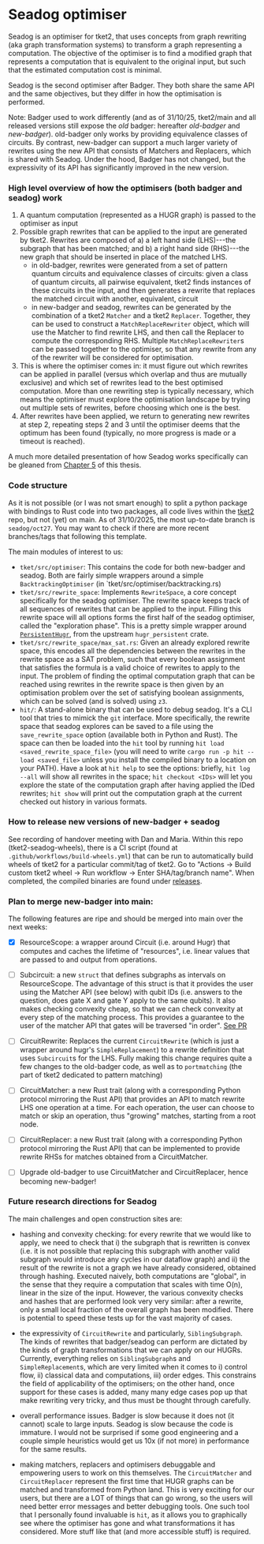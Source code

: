 # Seadog optimiser

Seadog is an optimiser for tket2, that uses concepts from graph rewriting (aka graph transformation systems) to transform a graph representing a computation. The objective of the optimiser is to find a modified graph that represents a computation that is equivalent to the original input, but such that the estimated computation cost is minimal.

Seadog is the second optimiser after Badger. They both share the same API and
the same objectives, but they differ in how the optimisation is performed.

Note: Badger used to work differently (and as of 31/10/25, tket2/main and all released versions still expose the _old_ badger: hereafter _old-badger_ and _new-badger_). old-badger only works by providing equivalence classes of circuits. By contrast, new-badger can support a much larger variety of rewrites using the new API that consists of Matchers and Replacers, which is shared with Seadog. Under the hood, Badger has not changed, but the expressivity of its API has significantly improved in the new version.

### High level overview of how the optimisers (both badger and seadog) work

1. A quantum computation (represented as a HUGR graph) is passed to the optimiser as input
2. Possible graph rewrites that can be applied to the input are generated by tket2. Rewrites are composed of a) a left hand side (LHS)---the subgraph that has been matched; and b) a right hand side (RHS)---the new graph that should be inserted in place of the matched LHS.
   - in old-badger, rewrites were generated from a set of pattern quantum circuits and equivalence classes of circuits: given a class of quantum circuits, all pairwise equivalent, tket2 finds instances of these circuits in the input, and then generates a rewrite that replaces the matched circuit with another, equivalent, circuit
   - in new-badger and seadog, rewrites can be generated by the combination of a tket2 `Matcher` and a tket2 `Replacer`. Together, they can be used to construct a `MatchReplaceRewriter` object, which will use the Matcher to find rewrite LHS, and then call the Replacer to compute the corresponding RHS. Multiple `MatchReplaceRewriter`s can be passed together to the optimiser, so that any rewrite from any of the rewriter will be considered for optimisation.
3. This is where the optimiser comes in: it must figure out which rewrites can be applied in parallel (versus which overlap and thus are mutually exclusive) and which set of rewrites lead to the best optimised computation. More than one rewriting step is typically necessary, which means the optimiser must explore the optimisation landscape by trying out multiple sets of rewrites, before choosing which one is the best.
4. After rewrites have been applied, we return to generating new rewrites at step 2, repeating steps 2 and 3 until the optimiser deems that the optimum has been found (typically, no more progress is made or a timeout is reached).

A much more detailed presentation of how Seadog works specifically can be gleaned from [Chapter 5](https://luca.mondada.net/dphil-thesis/05_parallel/) of this thesis.


### Code structure

As it is not possible (or I was not smart enough) to split a python package with bindings to Rust code into two packages, all code lives within the [tket2](https://github.com/CQCL/tket2) repo, but not (yet) on main. As of 31/10/2025, the most up-to-date branch is `seadog/oct27`. You may want to check if there are more recent branches/tags that following this template.

 The main modules of interest to us:

- `tket/src/optimiser`: This contains the code for both new-badger and seadog. Both are fairly simple wrappers around a simple `BacktrackingOptimiser` (in `tket/src/optimiser/backtracking.rs)
- `tket/src/rewrite_space`: Implements `RewriteSpace`, a core concept specifically for the seadog optimiser. The rewrite space keeps track of all sequences of rewrites that can be applied to the input. Filling this rewrite space will all options forms the first half of the seadog optimiser, called the "exploration phase". This is a pretty simple wrapper around [`PersistentHugr`](https://github.com/CQCL/hugr/refs/heads/main/hugr-persistent/src/persistent_hugr.rs), from the upstream `hugr_persistent` crate.
- `tket/src/rewrite_space/max_sat.rs`: Given an already explored rewrite space, this encodes all the dependencies between the rewrites in the rewrite space as a SAT problem, such that every boolean assignment that satisfies the formula is a valid choice of rewrites to apply to the input. The problem of finding the optimal computation graph that can be reached using rewrites in the rewrite space is then given by an optimisation problem over the set of satisfying boolean assignments, which can be solved (and is solved) using `z3`.
- `hit/`: A stand-alone binary that can be used to debug seadog. It's a CLI tool that tries to mimick the `git` interface. More specifically, the rewrite space that seadog explores can be saved to a file using the `save_rewrite_space` option (available both in Python and Rust). The space can then be loaded into the `hit` tool by running `hit load <saved_rewrite_space_file>` (you will need to write `cargo run -p hit -- load <saved_file>` unless you install the compiled binary to a location on your PATH). Have a look at `hit help` to see the options: briefly, `hit log --all` will show all rewrites in the space; `hit checkout <IDs>` will let you explore the state of the computation graph after having applied the IDed rewrites; `hit show` will print out the computation graph at the current checked out history in various formats.

### How to release new versions of new-badger + seadog

See recording of handover meeting with Dan and Maria. Within this repo (tket2-seadog-wheels), there is a CI script (found at `.github/workflows/build-wheels.yml`) that can be run to automatically build wheels of tket2 for a particular commit/tag of tket2. Go to "Actions -> Build custom tket2 wheel -> Run workflow -> Enter SHA/tag/branch name". When completed, the compiled binaries are found under [releases](https://github.com/CQCL/tket2-seadog-wheels/releases).


### Plan to merge new-badger into main:

The following features are ripe and should be merged into main over the next weeks:

- [x] ResourceScope: a wrapper around Circuit (i.e. around Hugr) that computes and caches the lifetime of "resources", i.e. linear values that are passed to and output from operations.
- [ ] Subcircuit: a new `struct` that defines subgraphs as intervals on ResourceScope. The advantage of this struct is that it provides the user using the Matcher API (see below) with qubit IDs (i.e. answers to the question, does gate X and gate Y apply to the same qubits). It also makes checking convexity cheap, so that we can check convexity at every step of the matching process. This provides a guarantee to the user of the matcher API that gates will be traversed "in order". [See PR](https://github.com/CQCL/tket2/pull/1054)
- [ ] CircuitRewrite: Replaces the current `CircuitRewrite` (which is just a wrapper around hugr's `SimpleReplacement`) to a rewrite definition that uses `Subcircuit`s for the LHS. Fully making this change requires quite a few changes to the old-badger code, as well as to `portmatching` (the part of tket2 dedicated to pattern matching)
- [ ] CircuitMatcher: a new Rust trait (along with a corresponding Python protocol mirroring the Rust API) that provides an API to match rewrite LHS one operation at a time. For each operation, the user can choose to match or skip an operation, thus "growing" matches, starting from a root node.
- [ ] CircuitReplacer: a new Rust trait (along with a corresponding Python protocol mirroring the Rust API) that can be implemented to provide rewrite RHSs for matches obtained from a CircuitMatcher.
- [ ] Upgrade old-badger to use CircuitMatcher and CircuitReplacer, hence becoming new-badger!


### Future research directions for Seadog

The main challenges and open construction sites are:
- hashing and convexity checking: for every rewrite that we would like to apply, we need to check that i) the subgraph that is rewritten is convex (i.e. it is not possible that replacing this subgraph with another valid subgraph would introduce any cycles in our dataflow graph) and ii) the result of the rewrite is not a graph we have already considered, obtained through hashing. Executed naively, both computations are "global", in the sense that they require a computation that scales with time O(n), linear in the size of the input. However, the various convexity checks and hashes that are performed look very very similar: after a rewrite, only a small local fraction of the overall graph has been modified. There is potential to speed these tests up for the vast majority of cases.

- the expressivity of `CircuitRewrite` and particularly, `SiblingSubgraph`. The kinds of rewrites that badger/seadog can perform are dictated by the kinds of graph transformations that we can apply on our HUGRs. Currently, everything relies on `SiblingSubgraph`s and `SimpleReplacement`s, which are very limited when it comes to i) control flow, ii) classical data and computations, iii) order edges. This constrains the field of applicability of the optimisers; on the other hand, once support for these cases is added, many many edge cases pop up that make rewriting very tricky, and thus must be thought through carefully.

- overall performance issues. Badger is slow because it does not (it cannot) scale to large inputs. Seadog is slow because the code is immature. I would not be surprised if some good engineering and a couple simple heuristics would get us 10x (if not more) in performance for the same results.

- making matchers, replacers and optimisers debuggable and empowering users to work on this themselves. The `CircuitMatcher` and `CircuitReplacer` represent the first time that HUGR graphs can be matched and transformed from Python land. This is very exciting for our users, but there are a LOT of things that can go wrong, so the users will need better error messages and better debugging tools. One such tool that I personally found invaluable is `hit`, as it allows you to graphically see where the optimiser has gone and what transformations it has considered. More stuff like that (and more accessible stuff) is required.